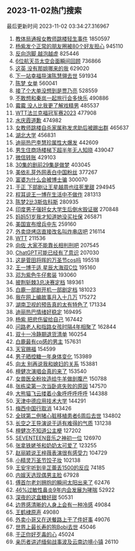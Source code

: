 ## 2023-11-02热门搜索 
最后更新时间 2023-11-02 03:34:27.316967 
1. [教体局通报女教师跳楼轻生事件](https://s.weibo.com/weibo?q=%23%E6%95%99%E4%BD%93%E5%B1%80%E9%80%9A%E6%8A%A5%E5%A5%B3%E6%95%99%E5%B8%88%E8%B7%B3%E6%A5%BC%E8%BD%BB%E7%94%9F%E4%BA%8B%E4%BB%B6%23&t=31&band_rank=1&Refer=top) 1850597
1. [杨紫发个正常的朋友圈被80个好友担心](https://s.weibo.com/weibo?q=%23%E6%9D%A8%E7%B4%AB%E5%8F%91%E4%B8%AA%E6%AD%A3%E5%B8%B8%E7%9A%84%E6%9C%8B%E5%8F%8B%E5%9C%88%E8%A2%AB80%E4%B8%AA%E5%A5%BD%E5%8F%8B%E6%8B%85%E5%BF%83%23&t=31&band_rank=2&Refer=top) 945110
1. [反向泡脚 越泡越虚](https://s.weibo.com/weibo?q=%E5%8F%8D%E5%90%91%E6%B3%A1%E8%84%9A%20%E8%B6%8A%E6%B3%A1%E8%B6%8A%E8%99%9A&t=31&band_rank=13&Refer=top) 825446
1. [6位航天员太空会面瞬间回顾](https://s.weibo.com/weibo?q=%236%E4%BD%8D%E8%88%AA%E5%A4%A9%E5%91%98%E5%A4%AA%E7%A9%BA%E4%BC%9A%E9%9D%A2%E7%9E%AC%E9%97%B4%E5%9B%9E%E9%A1%BE%23&t=31&band_rank=3&Refer=top) 736866
1. [这英 没有那姐哪来的我](https://s.weibo.com/weibo?q=%E8%BF%99%E8%8B%B1%20%E6%B2%A1%E6%9C%89%E9%82%A3%E5%A7%90%E5%93%AA%E6%9D%A5%E7%9A%84%E6%88%91&t=31&band_rank=4&Refer=top) 629020
1. [下一站幸福导演陈慧翎去世](https://s.weibo.com/weibo?q=%23%E4%B8%8B%E4%B8%80%E7%AB%99%E5%B9%B8%E7%A6%8F%E5%AF%BC%E6%BC%94%E9%99%88%E6%85%A7%E7%BF%8E%E5%8E%BB%E4%B8%96%23&t=31&band_rank=5&Refer=top) 591934
1. [陈梦 女单](https://s.weibo.com/weibo?q=%E9%99%88%E6%A2%A6%20%E5%A5%B3%E5%8D%95&t=31&band_rank=6&Refer=top) 560041
1. [接了个大单没想到是贾乃亮](https://s.weibo.com/weibo?q=%23%E6%8E%A5%E4%BA%86%E4%B8%AA%E5%A4%A7%E5%8D%95%E6%B2%A1%E6%83%B3%E5%88%B0%E6%98%AF%E8%B4%BE%E4%B9%83%E4%BA%AE%23&t=31&band_rank=7&Refer=top) 528559
1. [不敢想和秦岚一起旅行会多快乐](https://s.weibo.com/weibo?q=%E4%B8%8D%E6%95%A2%E6%83%B3%E5%92%8C%E7%A7%A6%E5%B2%9A%E4%B8%80%E8%B5%B7%E6%97%85%E8%A1%8C%E4%BC%9A%E5%A4%9A%E5%BF%AB%E4%B9%90&t=31&band_rank=8&Refer=top) 490886
1. [霉霉 没人比我更了解戏精男](https://s.weibo.com/weibo?q=%E9%9C%89%E9%9C%89%20%E6%B2%A1%E4%BA%BA%E6%AF%94%E6%88%91%E6%9B%B4%E4%BA%86%E8%A7%A3%E6%88%8F%E7%B2%BE%E7%94%B7&t=31&band_rank=15&Refer=top) 485537
1. [WTT法兰克福冠军赛2023](https://s.weibo.com/weibo?q=%23WTT%E6%B3%95%E5%85%B0%E5%85%8B%E7%A6%8F%E5%86%A0%E5%86%9B%E8%B5%9B2023%23&t=31&band_rank=28&Refer=top) 477908
1. [水庆霞道歉](https://s.weibo.com/weibo?q=%23%E6%B0%B4%E5%BA%86%E9%9C%9E%E9%81%93%E6%AD%89%23&t=31&band_rank=9&Refer=top) 474982
1. [女教师跳楼自杀家属称发求助后被踢出群](https://s.weibo.com/weibo?q=%23%E5%A5%B3%E6%95%99%E5%B8%88%E8%B7%B3%E6%A5%BC%E8%87%AA%E6%9D%80%E5%AE%B6%E5%B1%9E%E7%A7%B0%E5%8F%91%E6%B1%82%E5%8A%A9%E5%90%8E%E8%A2%AB%E8%B8%A2%E5%87%BA%E7%BE%A4%23&t=31&band_rank=10&Refer=top) 465637
1. [湖北大学](https://s.weibo.com/weibo?q=%E6%B9%96%E5%8C%97%E5%A4%A7%E5%AD%A6&t=31&band_rank=11&Refer=top) 456831
1. [迪丽热巴李慧珍属性大爆发](https://s.weibo.com/weibo?q=%E8%BF%AA%E4%B8%BD%E7%83%AD%E5%B7%B4%E6%9D%8E%E6%85%A7%E7%8F%8D%E5%B1%9E%E6%80%A7%E5%A4%A7%E7%88%86%E5%8F%91&t=31&band_rank=20&Refer=top) 442609
1. [男生住商场楼梯下超半年无人知晓](https://s.weibo.com/weibo?q=%23%E7%94%B7%E7%94%9F%E4%BD%8F%E5%95%86%E5%9C%BA%E6%A5%BC%E6%A2%AF%E4%B8%8B%E8%B6%85%E5%8D%8A%E5%B9%B4%E6%97%A0%E4%BA%BA%E7%9F%A5%E6%99%93%23&t=31&band_rank=14&Refer=top) 439047
1. [微信转账](https://s.weibo.com/weibo?q=%E5%BE%AE%E4%BF%A1%E8%BD%AC%E8%B4%A6&t=31&band_rank=12&Refer=top) 429103
1. [30集的剧前29集是做梦](https://s.weibo.com/weibo?q=%2330%E9%9B%86%E7%9A%84%E5%89%A7%E5%89%8D29%E9%9B%86%E6%98%AF%E5%81%9A%E6%A2%A6%23&t=31&band_rank=16&Refer=top) 403045
1. [美依礼芽外网表白中国粉丝](https://s.weibo.com/weibo?q=%23%E7%BE%8E%E4%BE%9D%E7%A4%BC%E8%8A%BD%E5%A4%96%E7%BD%91%E8%A1%A8%E7%99%BD%E4%B8%AD%E5%9B%BD%E7%B2%89%E4%B8%9D%23&t=31&band_rank=24&Refer=top) 377267
1. [富婆为什么会被博士骗](https://s.weibo.com/weibo?q=%E5%AF%8C%E5%A9%86%E4%B8%BA%E4%BB%80%E4%B9%88%E4%BC%9A%E8%A2%AB%E5%8D%9A%E5%A3%AB%E9%AA%97&t=31&band_rank=17&Refer=top) 300070
1. [于正 下部剧让王星越周也往死里甜](https://s.weibo.com/weibo?q=%E4%BA%8E%E6%AD%A3%20%E4%B8%8B%E9%83%A8%E5%89%A7%E8%AE%A9%E7%8E%8B%E6%98%9F%E8%B6%8A%E5%91%A8%E4%B9%9F%E5%BE%80%E6%AD%BB%E9%87%8C%E7%94%9C&t=31&band_rank=18&Refer=top) 294945
1. [程耳说王一博在生活中不做作](https://s.weibo.com/weibo?q=%23%E7%A8%8B%E8%80%B3%E8%AF%B4%E7%8E%8B%E4%B8%80%E5%8D%9A%E5%9C%A8%E7%94%9F%E6%B4%BB%E4%B8%AD%E4%B8%8D%E5%81%9A%E4%BD%9C%23&t=31&band_rank=20&Refer=top) 281313
1. [陈梦2比3斯佐科斯](https://s.weibo.com/weibo?q=%23%E9%99%88%E6%A2%A62%E6%AF%943%E6%96%AF%E4%BD%90%E7%A7%91%E6%96%AF%23&t=31&band_rank=19&Refer=top) 280935
1. [印度男子强奸女大学生后倒水毁证据](https://s.weibo.com/weibo?q=%23%E5%8D%B0%E5%BA%A6%E7%94%B7%E5%AD%90%E5%BC%BA%E5%A5%B8%E5%A5%B3%E5%A4%A7%E5%AD%A6%E7%94%9F%E5%90%8E%E5%80%92%E6%B0%B4%E6%AF%81%E8%AF%81%E6%8D%AE%23&t=31&band_rank=21&Refer=top) 270848
1. [妈妈51岁我才知道她没买社保](https://s.weibo.com/weibo?q=%23%E5%A6%88%E5%A6%8851%E5%B2%81%E6%88%91%E6%89%8D%E7%9F%A5%E9%81%93%E5%A5%B9%E6%B2%A1%E4%B9%B0%E7%A4%BE%E4%BF%9D%23&t=31&band_rank=22&Refer=top) 265871
1. [美国宣布增兵中东](https://s.weibo.com/weibo?q=%23%E7%BE%8E%E5%9B%BD%E5%AE%A3%E5%B8%83%E5%A2%9E%E5%85%B5%E4%B8%AD%E4%B8%9C%23&t=31&band_rank=23&Refer=top) 259160
1. [外卖烧烤店直接改名叫炸串店吧](https://s.weibo.com/weibo?q=%23%E5%A4%96%E5%8D%96%E7%83%A7%E7%83%A4%E5%BA%97%E7%9B%B4%E6%8E%A5%E6%94%B9%E5%90%8D%E5%8F%AB%E7%82%B8%E4%B8%B2%E5%BA%97%E5%90%A7%23&t=31&band_rank=25&Refer=top) 216114
1. [WTT](https://s.weibo.com/weibo?q=WTT&t=31&band_rank=44&Refer=top) 211536
1. [向佐 大家不能靠长相判刑吧](https://s.weibo.com/weibo?q=%E5%90%91%E4%BD%90%20%E5%A4%A7%E5%AE%B6%E4%B8%8D%E8%83%BD%E9%9D%A0%E9%95%BF%E7%9B%B8%E5%88%A4%E5%88%91%E5%90%A7&t=31&band_rank=26&Refer=top) 207545
1. [ChatGPT可能已经有了意识](https://s.weibo.com/weibo?q=%23ChatGPT%E5%8F%AF%E8%83%BD%E5%B7%B2%E7%BB%8F%E6%9C%89%E4%BA%86%E6%84%8F%E8%AF%86%23&t=31&band_rank=27&Refer=top) 207030
1. [这是菅田将晖的万圣节cos吗](https://s.weibo.com/weibo?q=%E8%BF%99%E6%98%AF%E8%8F%85%E7%94%B0%E5%B0%86%E6%99%96%E7%9A%84%E4%B8%87%E5%9C%A3%E8%8A%82cos%E5%90%97&t=31&band_rank=29&Refer=top) 195518
1. [王一博于适 星辰大海双C位](https://s.weibo.com/weibo?q=%E7%8E%8B%E4%B8%80%E5%8D%9A%E4%BA%8E%E9%80%82%20%E6%98%9F%E8%BE%B0%E5%A4%A7%E6%B5%B7%E5%8F%8CC%E4%BD%8D&t=31&band_rank=30&Refer=top) 195160
1. [邓为紫色牛仔套装](https://s.weibo.com/weibo?q=%23%E9%82%93%E4%B8%BA%E7%B4%AB%E8%89%B2%E7%89%9B%E4%BB%94%E5%A5%97%E8%A3%85%23&t=31&band_rank=31&Refer=top) 193060
1. [披荆斩棘3总决赛定档](https://s.weibo.com/weibo?q=%E6%8A%AB%E8%8D%86%E6%96%A9%E6%A3%983%E6%80%BB%E5%86%B3%E8%B5%9B%E5%AE%9A%E6%A1%A3&t=31&band_rank=32&Refer=top) 189361
1. [白鹿一部剧开机一部剧定档](https://s.weibo.com/weibo?q=%23%E7%99%BD%E9%B9%BF%E4%B8%80%E9%83%A8%E5%89%A7%E5%BC%80%E6%9C%BA%E4%B8%80%E9%83%A8%E5%89%A7%E5%AE%9A%E6%A1%A3%23&t=31&band_rank=33&Refer=top) 181023
1. [我在网上编故事月入十几万](https://s.weibo.com/weibo?q=%23%E6%88%91%E5%9C%A8%E7%BD%91%E4%B8%8A%E7%BC%96%E6%95%85%E4%BA%8B%E6%9C%88%E5%85%A5%E5%8D%81%E5%87%A0%E4%B8%87%23&t=31&band_rank=34&Refer=top) 175272
1. [湖南卫视的预告真的太有特色了](https://s.weibo.com/weibo?q=%23%E6%B9%96%E5%8D%97%E5%8D%AB%E8%A7%86%E7%9A%84%E9%A2%84%E5%91%8A%E7%9C%9F%E7%9A%84%E5%A4%AA%E6%9C%89%E7%89%B9%E8%89%B2%E4%BA%86%23&t=31&band_rank=35&Refer=top) 171334
1. [迪丽热巴情绪好稳定](https://s.weibo.com/weibo?q=%23%E8%BF%AA%E4%B8%BD%E7%83%AD%E5%B7%B4%E6%83%85%E7%BB%AA%E5%A5%BD%E7%A8%B3%E5%AE%9A%23&t=31&band_rank=37&Refer=top) 169495
1. [杨紫 把悲伤留给自己](https://s.weibo.com/weibo?q=%E6%9D%A8%E7%B4%AB%20%E6%8A%8A%E6%82%B2%E4%BC%A4%E7%95%99%E7%BB%99%E8%87%AA%E5%B7%B1&t=31&band_rank=36&Refer=top) 167442
1. [问路老人和指路女孩时隔4年相聚了](https://s.weibo.com/weibo?q=%23%E9%97%AE%E8%B7%AF%E8%80%81%E4%BA%BA%E5%92%8C%E6%8C%87%E8%B7%AF%E5%A5%B3%E5%AD%A9%E6%97%B6%E9%9A%944%E5%B9%B4%E7%9B%B8%E8%81%9A%E4%BA%86%23&t=31&band_rank=25&Refer=top) 162844
1. [双十一冷静期退货清单](https://s.weibo.com/weibo?q=%E5%8F%8C%E5%8D%81%E4%B8%80%E5%86%B7%E9%9D%99%E6%9C%9F%E9%80%80%E8%B4%A7%E6%B8%85%E5%8D%95&t=31&band_rank=41&Refer=top) 160254
1. [白鹿最有cp感的男主](https://s.weibo.com/weibo?q=%23%E7%99%BD%E9%B9%BF%E6%9C%80%E6%9C%89cp%E6%84%9F%E7%9A%84%E7%94%B7%E4%B8%BB%23&t=31&band_rank=38&Refer=top) 157631
1. [天官赐福](https://s.weibo.com/weibo?q=%E5%A4%A9%E5%AE%98%E8%B5%90%E7%A6%8F&t=31&band_rank=39&Refer=top) 154599
1. [男子晒控糖一年身体变化](https://s.weibo.com/weibo?q=%23%E7%94%B7%E5%AD%90%E6%99%92%E6%8E%A7%E7%B3%96%E4%B8%80%E5%B9%B4%E8%BA%AB%E4%BD%93%E5%8F%98%E5%8C%96%23&t=31&band_rank=40&Refer=top) 153989
1. [向太 别再说我和媳妇的关系](https://s.weibo.com/weibo?q=%E5%90%91%E5%A4%AA%20%E5%88%AB%E5%86%8D%E8%AF%B4%E6%88%91%E5%92%8C%E5%AA%B3%E5%A6%87%E7%9A%84%E5%85%B3%E7%B3%BB&t=31&band_rank=41&Refer=top) 153881
1. [檀健次演唱会真的来了](https://s.weibo.com/weibo?q=%E6%AA%80%E5%81%A5%E6%AC%A1%E6%BC%94%E5%94%B1%E4%BC%9A%E7%9C%9F%E7%9A%84%E6%9D%A5%E4%BA%86&t=31&band_rank=42&Refer=top) 153540
1. [女兽医全粉妆造给牛羊做剖腹产](https://s.weibo.com/weibo?q=%23%E5%A5%B3%E5%85%BD%E5%8C%BB%E5%85%A8%E7%B2%89%E5%A6%86%E9%80%A0%E7%BB%99%E7%89%9B%E7%BE%8A%E5%81%9A%E5%89%96%E8%85%B9%E4%BA%A7%23&t=31&band_rank=43&Refer=top) 150788
1. [张栋梁第一次当卧底失败的原因](https://s.weibo.com/weibo?q=%23%E5%BC%A0%E6%A0%8B%E6%A2%81%E7%AC%AC%E4%B8%80%E6%AC%A1%E5%BD%93%E5%8D%A7%E5%BA%95%E5%A4%B1%E8%B4%A5%E7%9A%84%E5%8E%9F%E5%9B%A0%23&t=31&band_rank=28&Refer=top) 147570
1. [大熊猫飞云搂着小象呼呼呼呼呼](https://s.weibo.com/weibo?q=%23%E5%A4%A7%E7%86%8A%E7%8C%AB%E9%A3%9E%E4%BA%91%E6%90%82%E7%9D%80%E5%B0%8F%E8%B1%A1%E5%91%BC%E5%91%BC%E5%91%BC%E5%91%BC%E5%91%BC%23&t=31&band_rank=49&Refer=top) 144388
1. [天津中德应用技术大学](https://s.weibo.com/weibo?q=%23%E5%A4%A9%E6%B4%A5%E4%B8%AD%E5%BE%B7%E5%BA%94%E7%94%A8%E6%8A%80%E6%9C%AF%E5%A4%A7%E5%AD%A6%23&t=31&band_rank=45&Refer=top) 144291
1. [梅西中国行取消](https://s.weibo.com/weibo?q=%23%E6%A2%85%E8%A5%BF%E4%B8%AD%E5%9B%BD%E8%A1%8C%E5%8F%96%E6%B6%88%23&t=31&band_rank=46&Refer=top) 143426
1. [全球第二例猪心脏移植患者6周后去世](https://s.weibo.com/weibo?q=%23%E5%85%A8%E7%90%83%E7%AC%AC%E4%BA%8C%E4%BE%8B%E7%8C%AA%E5%BF%83%E8%84%8F%E7%A7%BB%E6%A4%8D%E6%82%A3%E8%80%856%E5%91%A8%E5%90%8E%E5%8E%BB%E4%B8%96%23&t=31&band_rank=47&Refer=top) 134802
1. [长空之王导演说于适有难得的气质](https://s.weibo.com/weibo?q=%23%E9%95%BF%E7%A9%BA%E4%B9%8B%E7%8E%8B%E5%AF%BC%E6%BC%94%E8%AF%B4%E4%BA%8E%E9%80%82%E6%9C%89%E9%9A%BE%E5%BE%97%E7%9A%84%E6%B0%94%E8%B4%A8%23&t=31&band_rank=48&Refer=top) 131238
1. [檀健次不知道公主梗](https://s.weibo.com/weibo?q=%23%E6%AA%80%E5%81%A5%E6%AC%A1%E4%B8%8D%E7%9F%A5%E9%81%93%E5%85%AC%E4%B8%BB%E6%A2%97%23&t=31&band_rank=47&Refer=top) 127202
1. [SEVENTEEN音乐之神初一位](https://s.weibo.com/weibo?q=%23SEVENTEEN%E9%9F%B3%E4%B9%90%E4%B9%8B%E7%A5%9E%E5%88%9D%E4%B8%80%E4%BD%8D%23&t=31&band_rank=50&Refer=top) 126970
1. [张拿铁姥爷和奶奶太可爱了](https://s.weibo.com/weibo?q=%23%E5%BC%A0%E6%8B%BF%E9%93%81%E5%A7%A5%E7%88%B7%E5%92%8C%E5%A5%B6%E5%A5%B6%E5%A4%AA%E5%8F%AF%E7%88%B1%E4%BA%86%23&t=31&band_rank=34&Refer=top) 123255
1. [赵丽颖说王梓薇表演很有感受力](https://s.weibo.com/weibo?q=%23%E8%B5%B5%E4%B8%BD%E9%A2%96%E8%AF%B4%E7%8E%8B%E6%A2%93%E8%96%87%E8%A1%A8%E6%BC%94%E5%BE%88%E6%9C%89%E6%84%9F%E5%8F%97%E5%8A%9B%23&t=31&band_rank=48&Refer=top) 104729
1. [小精灵万圣节饺子妆](https://s.weibo.com/weibo?q=%E5%B0%8F%E7%B2%BE%E7%81%B5%E4%B8%87%E5%9C%A3%E8%8A%82%E9%A5%BA%E5%AD%90%E5%A6%86&t=31&band_rank=50&Refer=top) 102138
1. [王安宇听到辛芷蕾丢1500的反应](https://s.weibo.com/weibo?q=%23%E7%8E%8B%E5%AE%89%E5%AE%87%E5%90%AC%E5%88%B0%E8%BE%9B%E8%8A%B7%E8%95%BE%E4%B8%A21500%E7%9A%84%E5%8F%8D%E5%BA%94%23&t=31&band_rank=39&Refer=top) 74185
1. [内娱天选现偶男主脸](https://s.weibo.com/weibo?q=%23%E5%86%85%E5%A8%B1%E5%A4%A9%E9%80%89%E7%8E%B0%E5%81%B6%E7%94%B7%E4%B8%BB%E8%84%B8%23&t=31&band_rank=50&Refer=top) 67928
1. [傅首尔老刘拥抱的瞬间太阳出来了](https://s.weibo.com/weibo?q=%E5%82%85%E9%A6%96%E5%B0%94%E8%80%81%E5%88%98%E6%8B%A5%E6%8A%B1%E7%9A%84%E7%9E%AC%E9%97%B4%E5%A4%AA%E9%98%B3%E5%87%BA%E6%9D%A5%E4%BA%86&t=31&band_rank=46&Refer=top) 62476
1. [46%过敏性鼻炎9年内会发展为哮喘](https://s.weibo.com/weibo?q=%2346%25%E8%BF%87%E6%95%8F%E6%80%A7%E9%BC%BB%E7%82%8E9%E5%B9%B4%E5%86%85%E4%BC%9A%E5%8F%91%E5%B1%95%E4%B8%BA%E5%93%AE%E5%96%98%23&t=31&band_rank=35&Refer=top) 52922
1. [深夜的这盒糖好甜](https://s.weibo.com/weibo?q=%23%E6%B7%B1%E5%A4%9C%E7%9A%84%E8%BF%99%E7%9B%92%E7%B3%96%E5%A5%BD%E7%94%9C%23&t=31&band_rank=49&Refer=top) 50531
1. [边界感清晰的人身上会有一种冷感](https://s.weibo.com/weibo?q=%E8%BE%B9%E7%95%8C%E6%84%9F%E6%B8%85%E6%99%B0%E7%9A%84%E4%BA%BA%E8%BA%AB%E4%B8%8A%E4%BC%9A%E6%9C%89%E4%B8%80%E7%A7%8D%E5%86%B7%E6%84%9F&t=31&band_rank=46&Refer=top) 49084
1. [王鹤棣原声](https://s.weibo.com/weibo?q=%E7%8E%8B%E9%B9%A4%E6%A3%A3%E5%8E%9F%E5%A3%B0&t=31&band_rank=49&Refer=top) 49080
1. [外卖小哥又在送餐路上干了件好事](https://s.weibo.com/weibo?q=%23%E5%A4%96%E5%8D%96%E5%B0%8F%E5%93%A5%E5%8F%88%E5%9C%A8%E9%80%81%E9%A4%90%E8%B7%AF%E4%B8%8A%E5%B9%B2%E4%BA%86%E4%BB%B6%E5%A5%BD%E4%BA%8B%23&t=31&band_rank=50&Refer=top) 49076
1. [世界上最长寿的狗Bobi去世](https://s.weibo.com/weibo?q=%E4%B8%96%E7%95%8C%E4%B8%8A%E6%9C%80%E9%95%BF%E5%AF%BF%E7%9A%84%E7%8B%97Bobi%E5%8E%BB%E4%B8%96&t=31&band_rank=40&Refer=top) 45046
1. [于正你好歹毒的心](https://s.weibo.com/weibo?q=%E4%BA%8E%E6%AD%A3%E4%BD%A0%E5%A5%BD%E6%AD%B9%E6%AF%92%E7%9A%84%E5%BF%83&t=31&band_rank=46&Refer=top) 45024
1. [亲历者讲述缅甸战事波及云南边境小镇](https://s.weibo.com/weibo?q=%23%E4%BA%B2%E5%8E%86%E8%80%85%E8%AE%B2%E8%BF%B0%E7%BC%85%E7%94%B8%E6%88%98%E4%BA%8B%E6%B3%A2%E5%8F%8A%E4%BA%91%E5%8D%97%E8%BE%B9%E5%A2%83%E5%B0%8F%E9%95%87%23&t=31&band_rank=36&Refer=top) 26110
